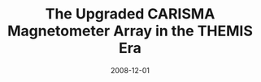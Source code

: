 ---
title: "The Upgraded CARISMA Magnetometer Array in the THEMIS Era"
collection: publications
permalink: /publication/2008-12-01-Mann
excerpt: ' '
date: 2008-12-01
venue: 'Space Science Reviews'
paperurl: 'https://doi.org/10.1007/s11214-008-9457-6'
citation: 'Mann, I. R., Milling, D. K., Rae, I. J., Ozeke, L. G., Kale, A., Kale, Z. C., et al. (2008). The Upgraded CARISMA Magnetometer Array in the THEMIS Era. Space Science Reviews, 141(1-4), 413-451. '
---